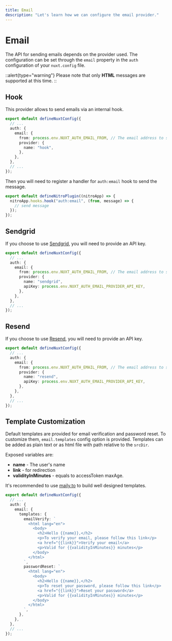 ```yaml
---
title: Email
description: "Let's learn how we can configure the email provider."
---
```


# Email

The API for sending emails depends on the provider used. The configuration can be set through the `email` property in the `auth` configuration of your `nuxt.config` file.

::alert{type="warning"}
Please note that only **HTML** messages are supported at this time.
::

## Hook

This provider allows to send emails via an internal hook.

```ts [nuxt.config.ts]
export default defineNuxtConfig({
  // ...
  auth: {
    email: {
      from: process.env.NUXT_AUTH_EMAIL_FROM, // The email address to send from
      provider: {
        name: "hook",
      },
    },
  },
  // ...
});
```

Then you will need to register a handler for `auth:email` hook to send the message.

```ts [server/plugins/email.ts]
export default defineNitroPlugin((nitroApp) => {
  nitroApp.hooks.hook("auth:email", (from, message) => {
    // send message
  });
});
```

## Sendgrid

If you choose to use [Sendgrid](https://sendgrid.com), you will need to provide an API key.

```ts [nuxt.config.ts]
export default defineNuxtConfig({
  // ...
  auth: {
    email: {
      from: process.env.NUXT_AUTH_EMAIL_FROM, // The email address to send from
      provider: {
        name: "sendgrid",
        apiKey: process.env.NUXT_AUTH_EMAIL_PROVIDER_API_KEY,
      },
    },
  },
  // ...
});
```

## Resend

If you choose to use [Resend](https://resend.com/), you will need to provide an API key.

```ts [nuxt.config.ts]
export default defineNuxtConfig({
  // ...
  auth: {
    email: {
      from: process.env.NUXT_AUTH_EMAIL_FROM, // The email address to send from
      provider: {
        name: "resend",
        apiKey: process.env.NUXT_AUTH_EMAIL_PROVIDER_API_KEY,
      },
    },
  },
  // ...
});
```

## Template Customization

Default templates are provided for email verification and password reset. To customize them, `email.templates` config option is provided. Templates can be added as plain text or as html file with path relative to the `srcDir`.

Exposed variables are:

- **name** - The user's name
- **link** - for redirection
- **validityInMinutes** - equals to accessToken maxAge.

It's recommended to use [maily.to](https://maily.to/) to build well designed templates.

```ts [nuxt.config.ts]
export default defineNuxtConfig({
  // ...
  auth: {
    email: {
      templates: {
        emailVerify: `
          <html lang="en">
            <body>
              <h2>Hello {{name}},</h2>
              <p>To verify your email, please follow this link</p>
              <a href="{{link}}">Verify your email</a>
              <p>Valid for {{validityInMinutes}} minutes</p>
            </body>
          </html>
        `,
        passwordReset: `
          <html lang="en">
            <body>
              <h2>Hello {{name}},</h2>
              <p>To reset your password, please follow this link</p>
              <a href="{{link}}">Reset your password</a>
              <p>Valid for {{validityInMinutes}} minutes</p>
            </body>
          </html>
        `,
      },
    },
  },
  // ...
});
```

